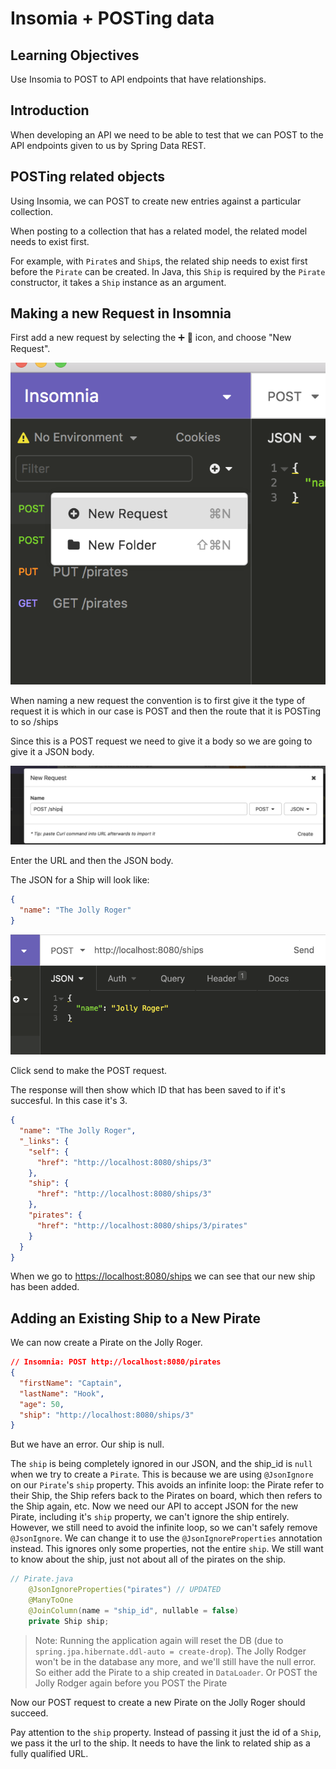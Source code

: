 # Insomia + POSTing data

## Learning Objectives

Use Insomia to POST to API endpoints that have relationships.

## Introduction

When developing an API we need to be able to test that we can POST to the API endpoints given to us by Spring Data REST.

## POSTing related objects

Using Insomia, we can POST to create new entries against a particular collection.

When posting to a collection that has a related model, the related model needs to exist first.

For example, with `Pirate`s and `Ship`s, the related ship needs to exist first before the `Pirate` can be created. In Java, this `Ship` is required by the `Pirate` constructor, it takes a `Ship` instance as an argument.

## Making a new Request in Insomnia

First add a new request by selecting the ➕ 🔽 icon, and choose "New Request".

![new request](images/new_request.png)

When naming a new request the convention is to first give it the type of request it is which in our case is POST and then the route that it is POSTing to so /ships

Since this is a POST request we need to give it a body so we are going to give it a JSON body.

![naming the request](images/new_request_2.png)

Enter the URL and then the JSON body.

The JSON for a Ship will look like:

```json
{
  "name": "The Jolly Roger"
}
```

![send the request](images/enter_url.png)

Click send to make the POST request.

The response will then show which ID that has been saved to if it's succesful. In this case it's 3.

```json
{
  "name": "The Jolly Roger",
  "_links": {
    "self": {
      "href": "http://localhost:8080/ships/3"
    },
    "ship": {
      "href": "http://localhost:8080/ships/3"
    },
    "pirates": {
      "href": "http://localhost:8080/ships/3/pirates"
    }
  }
}
```

When we go to <https://localhost:8080/ships> we can see that our new ship has been added.

## Adding an Existing Ship to a New Pirate

We can now create a Pirate on the Jolly Roger.

```json
// Insomnia: POST http://localhost:8080/pirates
{
  "firstName": "Captain",
  "lastName": "Hook",
  "age": 50,
  "ship": "http://localhost:8080/ships/3"
}
```

But we have an error. Our ship is null.

The `ship` is being completely ignored in our JSON, and the ship_id is `null` when we try to create a `Pirate`. This is because we are using `@JsonIgnore` on our `Pirate`'s `ship` property. This avoids an infinite loop: the Pirate refer to their Ship, the Ship refers back to the Pirates on board, which then refers to the Ship again, etc. Now we need our API to accept JSON for the new Pirate, including it's `ship` property, we can't ignore the ship entirely. However, we still need to avoid the infinite loop, so we can't safely remove `@JsonIgnore`. We can change it to use the `@JsonIgnoreProperties` annotation instead. This ignores only some properties, not the entire `ship`. We still want to know about the ship, just not about all of the pirates on the ship.

```java
// Pirate.java
    @JsonIgnoreProperties("pirates") // UPDATED
    @ManyToOne
    @JoinColumn(name = "ship_id", nullable = false)
    private Ship ship;
```

> Note: Running the application again will reset the DB (due to `spring.jpa.hibernate.ddl-auto = create-drop`). The Jolly Rodger won't be in the database any more, and we'll still have the null error. So either add the Pirate to a ship created in `DataLoader`. Or POST the Jolly Rodger again before you POST the Pirate

Now our POST request to create a new Pirate on the Jolly Roger should succeed.

Pay attention to the `ship` property. Instead of passing it just the id of a `Ship`, we pass it the url to the ship. It needs to have the link to related ship as a fully qualified URL.
